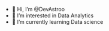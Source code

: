 - 👋 Hi, I’m @DevAstroo
- 👀 I’m interested in Data Analytics
- 🌱 I’m currently learning Data science


<!---
DevAstroo/DevAstroo is a ✨ special ✨ repository because its `README.md` (this file) appears on your GitHub profile.
You can click the Preview link to take a look at your changes.
--->
